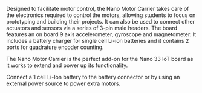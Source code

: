 <FeatureDescription>

Designed to facilitate motor control, the Nano Motor Carrier takes care of the electronics required to control the motors, allowing students to focus on prototyping and building their projects. It can also be used to connect other actuators and sensors via a series of 3-pin male headers. The board features an on board 9 axis accelerometer, gyroscope and magnetometer. It includes a battery charger for single cell Li-ion batteries and it contains 2 ports for quadrature encoder counting. 

</FeatureDescription>


<FeatureList>
<Feature title="Nano motor carrier" image="nano-form-factor">

The Nano Motor Carrier is the perfect add-on for the Nano 33 IoT board as it works to extend and power up its functionality. 

  <FeatureLink variant="primary" title="Documentation" url="/tutorials/nano-motor-carrier/nano-simulink-wifi-led"/>
</Feature>

<Feature title="Power source" image="power">

Connect a 1 cell Li-Ion battery to the battery connector or by using an external power source to power extra motors.

  <FeatureLink variant="primary" title="Documentation" url="/tutorials/nano-motor-carrier/nano-matlab-wifi-led"/>
</Feature>

</FeatureList>
